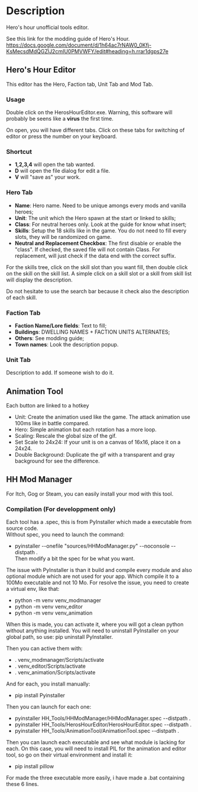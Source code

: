# Description
<p>
Hero's hour unofficial tools editor.
</p>

See this link for the modding guide of Hero's Hour.
https://docs.google.com/document/d/1h64ac7rNAW0_0Kfj-KsMecsdMdQGZlJ2cmIU0PMVWFY/edit#heading=h.rrar1dgps27e

## Hero's Hour Editor

This editor has the Hero, Faction tab, Unit Tab and Mod Tab.

### Usage

Double click on the HerosHourEditor.exe. Warning, this software will probably be seens like a **virus** the first time.</br>

On open, you will have different tabs. Click on these tabs for switching of editor or press the number on your keyboard.

### Shortcut

* **1,2,3,4** will open the tab wanted.
* **D** will open the file dialog for edit a file.
* **V** will "save as" your work.


### Hero Tab
 * **Name**: Hero name. Need to be unique amongs every mods and vanilla heroes;
 * **Unit**: The unit which the Hero spawn at the start or linked to skills;
 * **Class**: For neutral heroes only. Look at the guide for know what insert;
 * **Skills**: Setup the 18 skills like in the game. You do not need to fill every slots, they will be randomized on game.
 * **Neutral and Replacement Checkbox**: The first disable or enable the "class". If checked, the saved file will not contain Class. For replacement, will just check if the data end with the correct suffix.

 For the skills tree, click on the skill slot than you want fill, then double click on the skill on the skill list. A simple click on a skill slot or a skill from skill list will display the description.

 Do not hesitate to use the search bar because it check also the description of each skill.

### Faction Tab
  * **Faction Name/Lore fields**: Text to fill;
  * **Buildings**: DWELLING NAMES + FACTION UNITS ALTERNATES;
  * **Others**: See modding guide;
  * **Town names**: Look the description popup.

### Unit Tab
Description to add. If someone wish to do it.

## Animation Tool
Each button are linked to a hotkey

* Unit:
Create the animation used like the game. The attack animation use 100ms like in battle compared.
* Hero:
Simple animation but each rotation has a more loop.
* Scaling: Rescale the global size of the gif.
* Set Scale to 24x24: If your unit is on a canvas of 16x16, place it on a 24x24.
* Double Background: Duplicate the gif with a transparent and gray background for see the difference.

## HH Mod Manager
For Itch, Gog or Steam, you can easily install your mod with this tool.

### Compilation (For developpment only)

Each tool has a .spec, this is from PyInstaller which made a executable from source code.</br>
Without spec, you need to launch the command:</br>
* pyinstaller --onefile "sources/HHModManager.py"  --noconsole --distpath .</br>
Then modify a bit the spec for be what you want.</br>

The issue with PyInstaller is than it build and compile every module and also optional module which are not used for your app. Which compile it to a 100Mo executable and not 10 Mo.
For resolve the issue, you need to create a virtual env, like that:
* python -m venv venv_modmanager
* python -m venv venv_editor
* python -m venv venv_animation

When this is made, you can activate it, where you will got a clean python without anything installed. You will need to uninstall PyInstaller on your global path, so use: pip uninstall PyInstaller.

Then you can active them with:
* . venv_modmanager/Scripts/activate
* . venv_editor/Scripts/activate
* . venv_animation/Scripts/activate

And for each, you install manually:
* pip install Pyinstaller

Then you can launch for each one:
* pyinstaller HH_Tools/HHModManager/HHModManager.spec --distpath .
* pyinstaller HH_Tools/HerosHourEditor/HerosHourEditor.spec --distpath .
* pyinstaller HH_Tools/AnimationTool/AnimationTool.spec --distpath .

Then you can launch each executable and see what module is lacking for each.
On this case, you will need to install PIL for the animation and editor tool, so go on their virtual environment and install it:
* pip install pillow


For made the three executable more easily, i have made a .bat containing these 6 lines.
